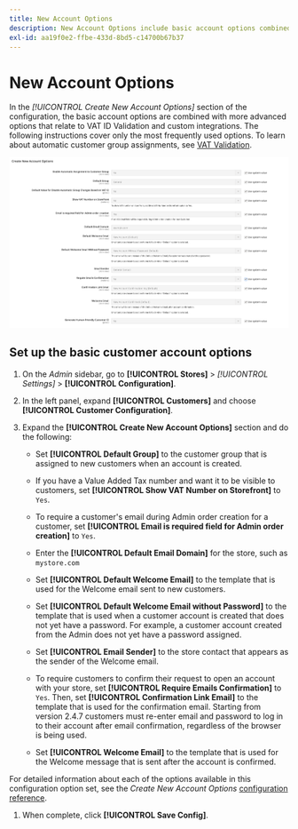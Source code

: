 ```yaml
---
title: New Account Options
description: New Account Options include basic account options combined with advanced options.
exl-id: aa19f0e2-ffbe-433d-8bd5-c14700b67b37
---
```

# New Account Options

In the _[!UICONTROL Create New Account Options]_ section of the configuration, the basic account options are combined with more advanced options that relate to VAT ID Validation and custom integrations. The following instructions cover only the most frequently used options. To learn about automatic customer group assignments, see [VAT Validation](../stores-purchase/vat.md).

![Create New Account Options](assets/customer-configuration-create-new-account-options.png)<!-- zoom -->

## Set up the basic customer account options

1. On the _Admin_ sidebar, go to **[!UICONTROL Stores]** > _[!UICONTROL Settings]_ > **[!UICONTROL Configuration]**.

1. In the left panel, expand **[!UICONTROL Customers]** and choose **[!UICONTROL Customer Configuration]**.

1. Expand the **[!UICONTROL Create New Account Options]** section and do the following:

   - Set **[!UICONTROL Default Group]** to the customer group that is assigned to new customers when an account is created.

   - If you have a Value Added Tax number and want it to be visible to customers, set **[!UICONTROL Show VAT Number on Storefront]** to `Yes`.

   - To require a customer's email during Admin order creation for a customer, set **[!UICONTROL Email is required field for Admin order creation]** to `Yes`.

   - Enter the **[!UICONTROL Default Email Domain]** for the store, such as `mystore.com`

   - Set **[!UICONTROL Default Welcome Email]** to the template that is used for the Welcome email sent to new customers.

   - Set **[!UICONTROL Default Welcome Email without Password]** to the template that is used when a customer account is created that does not yet have a password. For example, a customer account created from the Admin does not yet have a password assigned.

   - Set **[!UICONTROL Email Sender]** to the store contact that appears as the sender of the Welcome email.

   - To require customers to confirm their request to open an account with your store, set **[!UICONTROL Require Emails Confirmation]** to `Yes`. Then, set **[!UICONTROL Confirmation Link Email]** to the template that is used for the confirmation email. Starting from version 2.4.7 customers must re-enter email and password to log in to their account after email confirmation, regardless of the browser is being used.

   - Set **[!UICONTROL Welcome Email]** to the template that is used for the Welcome message that is sent after the account is confirmed.

  For detailed information about each of the options available in this configuration option set, see the _Create New Account Options_ [configuration reference](../configuration-reference/customers/customer-configuration.md).

1. When complete, click **[!UICONTROL Save Config]**.
